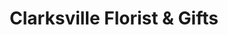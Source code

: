 ---
title: "Clarksville Florist & Gifts"
url: /clarksville/clarksville-florist-and-gifts/
shop: florist
---